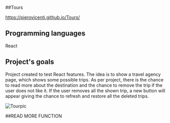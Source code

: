 ##Tours

https://pierovicenti.github.io/Tours/

## Programming languages

React 

## Project's goals

Project created to test React features.
The idea is to show a travel agency page, which shows some possible trips.
As per project, there is the chance to read more about the destination and the chance to remove the trip if the user does not like it.
If the user removes all the shown trip, a new button will appear giving the chance to refresh and restore all the deleted trips.

![Tourpic](https://user-images.githubusercontent.com/91989821/148650783-5fcf1c45-c73e-4f6c-8abc-332466d694c9.png)

##READ MORE FUNCTION
